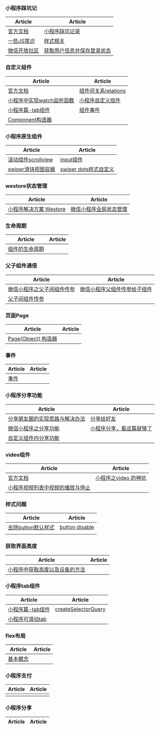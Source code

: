 ### 小程序踩坑记
| Article | Article |
| - | - |
| [官方文档](https://developers.weixin.qq.com/miniprogram/dev/index.html) | [小程序踩坑记录](https://segmentfault.com/a/1190000009024985) |
|[一些JS常识](https://www.jianshu.com/p/2fe8977df0ca)|[样式相关](https://juejin.im/post/59eeec2451882546d71e8740)|
|[微信开放社区](https://developers.weixin.qq.com/community/)|[获取用户信息并保存登录状态](https://blog.csdn.net/yelin042/article/details/71773636)|

### 自定义组件
| Article | Article |
| - | - |
|[官方文档](https://developers.weixin.qq.com/miniprogram/dev/framework/custom-component/)|[组件间关系relations](https://developers.weixin.qq.com/miniprogram/dev/framework/custom-component/relations.html)|
|[小程序中实现watch监听函数](https://www.cnblogs.com/xuhuang/p/10019747.html)|[小程序自定义组件](https://www.jianshu.com/p/c90138314ec8)|
|[小程序篇-tab组件](https://www.jianshu.com/p/a175eae29968)| [组件事件](https://developers.weixin.qq.com/miniprogram/dev/framework/custom-component/events.html) |
| [Component构造器](https://developers.weixin.qq.com/miniprogram/dev/framework/custom-component/component.html) ||

### 小程序原生组件
| Article | Article |
| - | - |
| [滚动组件scrollview](https://www.jianshu.com/p/f6d771421eb9) | [input组件](https://developers.weixin.qq.com/miniprogram/dev/component/input.html) |
|[swiper滑块视图容器](https://developers.weixin.qq.com/miniprogram/dev/component/swiper.html)|[swiper dots样式自定义](https://blog.csdn.net/lhy349/article/details/80987137)|

### westore状态管理
| Article | Article |
| - | - |
| [小程序解决方案 Westore](http://www.wxapp-union.com/article-4560-1.html) | [微信小程序全局状态管理](https://www.jianshu.com/p/85eb03a14f9f) |

### 生命周期
| Article | Article |
| - | - |
| [组件的生命周期](https://developers.weixin.qq.com/miniprogram/dev/framework/custom-component/lifetimes.html) |  |

### 父子组件通信
| Article | Article |
| - | - |
| [微信小程序之父子间组件传参](https://blog.csdn.net/hope93/article/details/80803447) | [微信小程序父组件传参给子组件](https://www.jianshu.com/p/016912300252) |
|[父子间组件传参](https://segmentfault.com/a/1190000015347036)||

### 页面Page
| Article | Article |
| - | - |
| [Page(Object) 构造器](https://developers.weixin.qq.com/miniprogram/dev/framework/app-service/page.html) |  |

### 事件
| Article | Article |
| - | - |
| [事件](https://developers.weixin.qq.com/miniprogram/dev/framework/view/wxml/event.html) | |

### 小程序分享功能
| Article | Article |
| - | - |
|[分享朋友圈的实现思路与解决办法](https://www.cnblogs.com/till-the-end/p/8470557.html)|[分享给好友](https://blog.csdn.net/qq_34246850/article/details/80334978)|
|[微信小程序之分享功能](https://www.jianshu.com/p/c100d21bcc9c)|[小程序分享，看这篇就够了](https://juejin.im/post/5b4418fee51d4519115cde19)|
|[自定义组件内分享功能](https://blog.csdn.net/RELY_ON_YOURSELF/article/details/82493387)||

### video组件
| Article | Article |
| - | - |
|[官方文档](https://developers.weixin.qq.com/miniprogram/dev/component/video.html)| [小程序之video 的神坑](https://blog.csdn.net/wq57885/article/details/80408519) |
|[小程序视频列表中视频的播放与停止](https://www.jianshu.com/p/caa7dd6b3e95)||

### 样式问题
| Article | Article |
| - | - |
|[去除button默认样式](https://blog.csdn.net/qq_38815953/article/details/79539146)|[button disable](https://blog.csdn.net/sly94/article/details/79129155)|
|||

### 获取界面高度
| Article | Article |
| - | - |
|[小程序中获取高度以及设备的方法](https://www.cnblogs.com/rachelch/p/9178998.html)||

### 小程序tab组件
| Article | Article |
| - | - |
|[小程序篇-tab组件](https://www.jianshu.com/p/a175eae29968)|[createSelectorQuery](https://developers.weixin.qq.com/miniprogram/dev/api/wx.createSelectorQuery.html)|
|[小程序可滑动tab](https://github.com/zhongjie-chen/wx-scrollable-tab-view)||

### flex布局
| Article | Article |
| - | - |
|[基本概念](https://developers.weixin.qq.com/ebook?action=get_post_info&docid=00080e799303986b0086e605f5680a)||

### 小程序支付
| Article | Article |
| - | - |
|||

### 小程序分享
| Article | Article |
| - | - |
